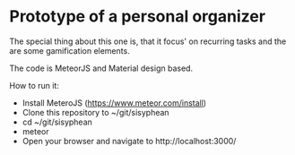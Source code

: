 # Prototype of a personal organizer

The special thing about this one is, that it focus' on recurring tasks and the are some gamification elements.

The code is MeteorJS and Material design based.

How to run it:

* Install MeteroJS (https://www.meteor.com/install)
* Clone this repository to ~/git/sisyphean
* cd ~/git/sisyphean
* meteor
* Open your browser and navigate to http://localhost:3000/

